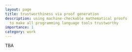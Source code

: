 ```yaml
---
layout: page
title: trustworthiness via proof generation
description: using machine-checkable mathematical proofs
  to make all programming language tools trustworthy
importance: 1
category: work
---
```


TBA
